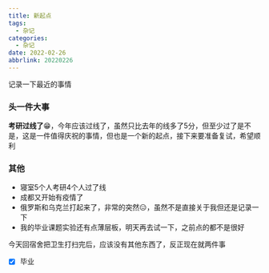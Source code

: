 ```yaml
---
title: 新起点
tags: 
  - 杂记
categories:
  - 杂记
date: 2022-02-26
abbrlink: 20220226
---
```


记录一下最近的事情
<!--more-->
### 头一件大事
**考研过线了**😁，今年应该过线了，虽然只比去年的线多了5分，但至少过了是不是，这是一件值得庆祝的事情，但也是一个新的起点，接下来要准备复试，希望顺利

### 其他
+ 寝室5个人考研4个人过了线
+ 成都又开始有疫情了
+ 俄罗斯和乌克兰打起来了，非常的突然😑，虽然不是直接关于我但还是记录一下
+ 我的毕业课题实验还有点薄层板，明天再去试一下，之前点的都不是很好

今天回宿舍把卫生打扫完后，应该没有其他东西了，反正现在就两件事
- [x] 毕业



